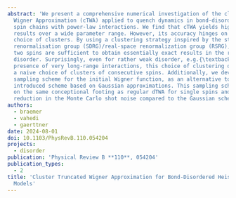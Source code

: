```yaml
---
abstract: 'We present a comprehensive numerical investigation of the cluster Truncated
  Wigner Approximation (cTWA) applied to quench dynamics in bond-disordered Heisenberg
  spin chains with power-law interactions. We find that cTWA yields highly accurate
  results over a wide parameter range. However, its accuracy hinges on a suitable
  choice of clusters. By using a clustering strategy inspired by the strong disorder
  renormalisation group (SDRG)/real-space renormalization group (RSRG), clusters of
  two spins are sufficient to obtain essentially exact results in the regime of strong
  disorder. Surprisingly, even for rather weak disorder, e.g.{\textbackslash} in the
  presence of very long-range interactions, this choice of clustering outperforms
  a naive choice of clusters of consecutive spins. Additionally, we develop a discrete
  sampling scheme for the initial Wigner function, as an alternative to the originally
  introduced scheme based on Gaussian approximations. This sampling scheme puts cTWA
  on the same conceptional footing as regular dTWA for single spins and yields some
  reduction in the Monte Carlo shot noise compared to the Gaussian scheme.'
authors:
  - braemer
  - vahedi
  - gaerttner
date: 2024-08-01
doi: 10.1103/PhysRevB.110.054204
projects:
  - disorder
publication: 'Physical Review B **110**, 054204'
publication_types:
  - 2
title: 'Cluster Truncated Wigner Approximation for Bond-Disordered Heisenberg Spin
  Models'
---
```

